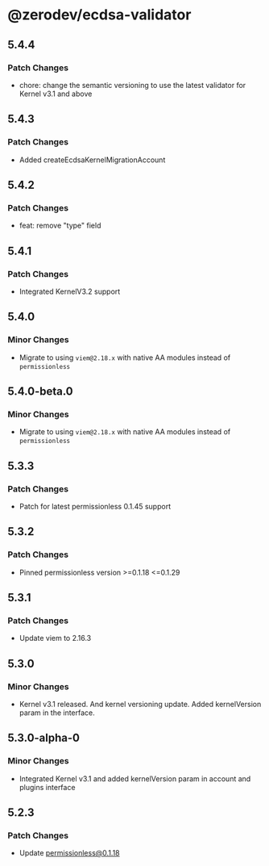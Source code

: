 # @zerodev/ecdsa-validator

## 5.4.4

### Patch Changes

- chore: change the semantic versioning to use the latest validator for Kernel v3.1 and above

## 5.4.3

### Patch Changes

- Added createEcdsaKernelMigrationAccount

## 5.4.2

### Patch Changes

- feat: remove "type" field

## 5.4.1

### Patch Changes

- Integrated KernelV3.2 support

## 5.4.0

### Minor Changes

- Migrate to using `viem@2.18.x` with native AA modules instead of `permissionless`

## 5.4.0-beta.0

### Minor Changes

- Migrate to using `viem@2.18.x` with native AA modules instead of `permissionless`

## 5.3.3

### Patch Changes

- Patch for latest permissionless 0.1.45 support

## 5.3.2

### Patch Changes

- Pinned permissionless version >=0.1.18 <=0.1.29

## 5.3.1

### Patch Changes

- Update viem to 2.16.3

## 5.3.0

### Minor Changes

- Kernel v3.1 released. And kernel versioning update. Added kernelVersion param in the interface.

## 5.3.0-alpha-0

### Minor Changes

- Integrated Kernel v3.1 and added kernelVersion param in account and plugins interface

## 5.2.3

### Patch Changes

- Update permissionless@0.1.18
